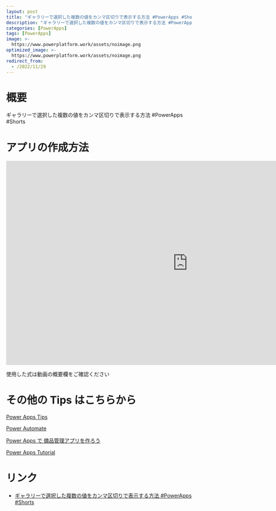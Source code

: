 ```yaml
---
layout: post
title: "ギャラリーで選択した複数の値をカンマ区切りで表示する方法 #PowerApps #Shorts"
description: "ギャラリーで選択した複数の値をカンマ区切りで表示する方法 #PowerApps #Shortsを動画で分かりやすく解説"
categories: [PowerApps]
tags: [PowerApps]
image: >-
  https://www.powerplatform.work/assets/noimage.png
optimized_image: >-
  https://www.powerplatform.work/assets/noimage.png
redirect_from:
  - /2022/11/29
---
```



#  概要

ギャラリーで選択した複数の値をカンマ区切りで表示する方法 #PowerApps #Shorts


# アプリの作成方法

<iframe width="983" height="553" src="https://www.youtube.com/embed/TFmW9FE9TaA" title="YouTube video player" frameborder="0" allow="accelerometer; autoplay; clipboard-write; encrypted-media; gyroscope; picture-in-picture" allowfullscreen></iframe>


使用した式は動画の概要欄をご確認ください


# その他の Tips はこちらから

[Power Apps Tips](https://www.youtube.com/watch?v=VrAQf3JQ7yM&list=PLVhFi1fb3DqakSLVMn22DDcySXh9jtzi- )


[Power Automate](https://www.youtube.com/watch?v=-YnJYT0ASEM&list=PLVhFi1fb3Dqbzic6GieqnLFgD3aTj-eHA)


[Power Apps で 備品管理アプリを作ろう](https://www.youtube.com/playlist?list=PLVhFi1fb3DqZM3HKb8Hea6XEL96990Fyn)


[Power Apps Tutorial](https://www.youtube.com/playlist?list=PLVhFi1fb3DqalxpL974VvAJvV4iWoSbe_)


# リンク


- [ギャラリーで選択した複数の値をカンマ区切りで表示する方法 #PowerApps #Shorts](https://www.youtube.com/watch?v=TFmW9FE9TaA)


